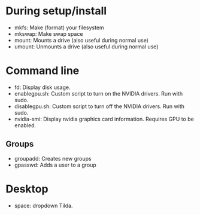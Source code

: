 # During setup/install

- mkfs: Make (format) your filesystem
- mkswap: Make swap space
- mount: Mounts a drive (also useful during normal use)
- umount: Unmounts a drive (also useful during normal use)

# Command line

- fd: Display disk usage.
- enablegpu.sh: Custom script to turn on the NVIDIA drivers. Run with sudo.
- disablegpu.sh: Custom script to turn off the NVIDIA drivers. Run with sudo.
- nvidia-smi: Display nvidia graphics card information. Requires GPU to be enabled.

## Groups

- groupadd: Creates new groups
- gpasswd: Adds a user to a group

# Desktop

- <Control>space: dropdown Tilda.
